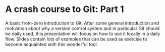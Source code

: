# A crash course to Git: Part 1

A basic from-zero introduction to Git.
After some general introduction and motivation about why a version control system and in particular Git should be daily used, this presentation will focus on how to use it locally in a daily flow.
Slides contain lots of examples that can be used as exercise to become acquainted with this wonderful tool.
